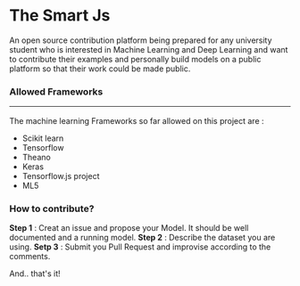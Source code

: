 # The Smart Js

An open source contribution platform being prepared for any university student who is interested in Machine Learning and Deep Learning and want to contribute their examples and personally build models on a public platform so that their work could be made public.

### Allowed Frameworks<hr>
The machine learning Frameworks so far allowed on this project are :
- Scikit learn
- Tensorflow
- Theano
- Keras
- Tensorflow.js project
- ML5 

### How to contribute?

**Step 1** : Creat an issue and propose your Model. It should be well documented and a running model.
**Step 2** : Describe the dataset you are using.
**Setp 3** : Submit you Pull Request and improvise according to the comments.

And.. that's it!
